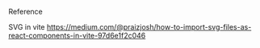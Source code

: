 Reference

SVG in vite
https://medium.com/@praizjosh/how-to-import-svg-files-as-react-components-in-vite-97d6e1f2c046
